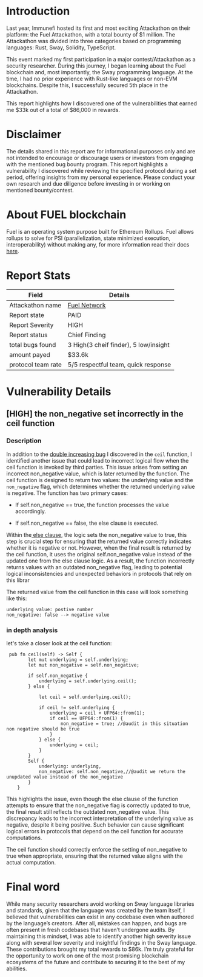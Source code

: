 # Introduction

Last year, Immunefi hosted its first and most exciting Attackathon on their platform: the Fuel Attackathon, with a total bounty of $1 million. The Attackathon was divided into three categories based on programming languages: Rust, Sway, Solidity, TypeScript.

This event marked my first participation in a major contest/Attackathon as a security researcher. During this journey, I began learning about the Fuel blockchain and, most importantly, the Sway programming language. At the time, I had no prior experience with Rust-like languages or non-EVM blockchains. Despite this, I successfully secured 5th place in the Attackathon.

This report highlights how I discovered one of the vulnerabilities that earned me $33k out of a total of $86,000 in rewards.

# Disclaimer

The details shared in this report are for informational purposes only and are not intended to encourage or discourage users or investors from engaging with the mentioned bug bounty program. This report highlights a vulnerability I discovered while reviewing the specified protocol during a set period, offering insights from my personal experience. Please conduct your own research and due diligence before investing in or working on mentioned bounty/contest.

# About **FUEL blockchain**

Fuel is an operating system purpose built for Ethereum Rollups. Fuel allows rollups to solve for PSI (parallelization, state minimized execution, interoperability) without making any, for more information read their docs [here](https://docs.fuel.network/docs/intro/what-is-fuel/).

# Report Stats

| Field              | Details                                                                                      |
| ------------------ | -------------------------------------------------------------------------------------------- |
| Attackathon name   | [Fuel Network](https://immunefi.com/audit-competition/fuel-network-attackathon/leaderboard/) |
| Report state       | PAID                                                                                         |
| Report Severity    | HIGH                                                                                         |
| Report status      | Chief Finding                                                                                |
| total bugs found   | 3 High(3 cheif finder), 5 low/insight                                                        |
| amount payed       | $33.6k                                                                                       |
| protocol team rate | 5/5 respectful team, quick response                                                                                       |

# Vulnerability Details

## [HIGH] the non_negative set incorrectly in the ceil function

### Description

In addition to the [double increasing bug]() I discovered in the `ceil` function, I identified another issue that could lead to incorrect logical flow when the ceil function is invoked by third parties. This issue arises from setting an incorrect non_negative value, which is later returned by the function.
The ceil function is designed to return two values: the underlying value and the `non_negative` flag, which determines whether the returned underlying value is negative. The function has two primary cases:

- If self.non_negative == true, the function processes the value accordingly.

- If self.non_negative == false, the else clause is executed.

Within the[ else clause](https://github.com/FuelLabs/sway-libs/blob/0f47d33d6e5da25f782fc117d4be15b7b12d291b/libs/src/fixed_point/ifp64.sw#L472-L479), the logic sets the non_negative value to true, this step is crucial step for ensuring that the returned value correctly indicates whether it is negative or not. However, when the final result is returned by the ceil function, it uses the original self.non_negative value instead of the updated one from the else clause logic. As a result, the function incorrectly returns values with an outdated non_negative flag, leading to potential logical inconsistencies and unexpected behaviors in protocols that rely on this librar

The returned value from the ceil function in this case will look something like this:

```sway
underlying value: postive number
non_negative: false --> negative value
```

### in depth analysis

let's take a closer look at the ceil function:

```sway
 pub fn ceil(self) -> Self {
        let mut underlying = self.underlying;
        let mut non_negative = self.non_negative;

        if self.non_negative {
            underlying = self.underlying.ceil();
        } else {

            let ceil = self.underlying.ceil();

            if ceil != self.underlying {
                underlying = ceil + UFP64::from(1);
                if ceil == UFP64::from(1) {
                    non_negative = true; //@audit in this situation non negative should be true
                }
            } else {
                underlying = ceil;
            }
        }
        Self {
            underlying: underlying,
            non_negative: self.non_negative,//@audit we return the unupdated value instead of the non_negative
        }
    }

```

This highlights the issue, even though the else clause of the function attempts to ensure that the non_negative flag is correctly updated to true, the final result still reflects the outdated non_negative value. This discrepancy leads to the incorrect interpretation of the underlying value as negative, despite it being positive. Such behavior can cause significant logical errors in protocols that depend on the ceil function for accurate computations.

The ceil function should correctly enforce the setting of non_negative to true when appropriate, ensuring that the returned value aligns with the actual computation.

# Final word

While many security researchers avoid working on Sway language libraries and standards, given that the language was created by the team itself, I believed that vulnerabilities can exist in any codebase even when authored by the language’s creators. After all, mistakes can happen, and bugs are often present in fresh codebases that haven’t undergone audits. By maintaining this mindset, I was able to identify another high severity issue along with several low severity and insightful findings in the Sway language. These contributions brought my total rewards to $86k. I’m truly grateful for the opportunity to work on one of the most promising blockchain ecosystems of the future and contribute to securing it to the best of my abilities.
